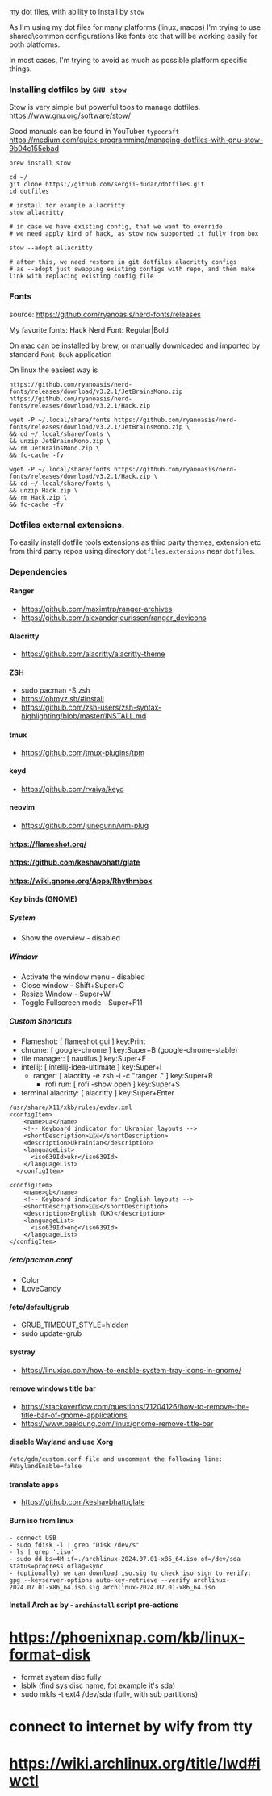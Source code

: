 my dot files, with ability to install by `stow`

As I'm using my dot files for many platforms (linux, macos)
I'm trying to use shared\common configurations like fonts etc
that will be working easily for both platforms.

In most cases, I'm trying to avoid as much as possible platform specific things.

### Installing dotfiles by `GNU stow`
Stow is very simple but powerful toos to manage dotfiles.
https://www.gnu.org/software/stow/

Good manuals can be found in YouTuber `typecraft`
https://medium.com/quick-programming/managing-dotfiles-with-gnu-stow-9b04c155ebad

```
brew install stow

cd ~/
git clone https://github.com/sergii-dudar/dotfiles.git
cd dotfiles

# install for example allacritty
stow allacritty

# in case we have existing config, that we want to override
# we need apply kind of hack, as stow now supported it fully from box

stow --adopt allacritty

# after this, we need restore in git dotfiles alacritty configs
# as --adopt just swapping existing configs with repo, and them make link with replacing existing config file 

```

### Fonts
source: https://github.com/ryanoasis/nerd-fonts/releases

My favorite fonts: Hack Nerd Font: Regular|Bold

On mac can be installed by brew, or manually downloaded and imported by standard `Font Book` application

On linux the easiest way is
```
https://github.com/ryanoasis/nerd-fonts/releases/download/v3.2.1/JetBrainsMono.zip
https://github.com/ryanoasis/nerd-fonts/releases/download/v3.2.1/Hack.zip

wget -P ~/.local/share/fonts https://github.com/ryanoasis/nerd-fonts/releases/download/v3.2.1/JetBrainsMono.zip \
&& cd ~/.local/share/fonts \
&& unzip JetBrainsMono.zip \
&& rm JetBrainsMono.zip \
&& fc-cache -fv

wget -P ~/.local/share/fonts https://github.com/ryanoasis/nerd-fonts/releases/download/v3.2.1/Hack.zip \
&& cd ~/.local/share/fonts \
&& unzip Hack.zip \
&& rm Hack.zip \
&& fc-cache -fv
```

### Dotfiles external extensions.
To easily install dotfile tools extensions as third party themes, extension etc
from third party repos using directory `dotfiles.extensions` near `dotfiles`.

### Dependencies
#### Ranger
 - https://github.com/maximtrp/ranger-archives
 - https://github.com/alexanderjeurissen/ranger_devicons

#### Alacritty
- https://github.com/alacritty/alacritty-theme

#### ZSH
- sudo pacman -S zsh
- https://ohmyz.sh/#install
- https://github.com/zsh-users/zsh-syntax-highlighting/blob/master/INSTALL.md

#### tmux
- https://github.com/tmux-plugins/tpm

#### keyd
- https://github.com/rvaiya/keyd

#### neovim
- https://github.com/junegunn/vim-plug

#### https://flameshot.org/
#### https://github.com/keshavbhatt/glate
#### https://wiki.gnome.org/Apps/Rhythmbox

#### Key binds (GNOME)
##### System
 - Show the overview - disabled

##### Window
 - Activate the window menu - disabled
 - Close window - Shift+Super+C
 - Resize Window - Super+W
 - Toggle Fullscreen mode - Super+F11

##### Custom Shortcuts
 - Flameshot:           [ flameshot gui ]  key:Print
 - chrome:              [ google-chrome ]  key:Super+B (google-chrome-stable)
 - file manager:        [ nautilus ]  key:Super+F
 - intellij:            [ intellij-idea-ultimate ]  key:Super+I
   - ranger:            [ alacritty -e zsh -i -c "ranger ." ]  key:Super+R
     - rofi run:        [ rofi -show open ]  key:Super+S
 - terminal alacritty:  [ alacritty ]  key:Super+Enter

````
/usr/share/X11/xkb/rules/evdev.xml
<configItem>
    <name>ua</name>
    <!-- Keyboard indicator for Ukranian layouts -->
    <shortDescription>🇺🇦</shortDescription>
    <description>Ukrainian</description>
    <languageList>
      <iso639Id>ukr</iso639Id>
    </languageList>
  </configItem>

<configItem>
    <name>gb</name>
    <!-- Keyboard indicator for English layouts -->
    <shortDescription>🇺🇸</shortDescription>
    <description>English (UK)</description>
    <languageList>
      <iso639Id>eng</iso639Id>
    </languageList>
</configItem>
````

##### /etc/pacman.conf
- Color
- ILoveCandy

#### /etc/default/grub
- GRUB_TIMEOUT_STYLE=hidden
- sudo update-grub

#### systray
- https://linuxiac.com/how-to-enable-system-tray-icons-in-gnome/

#### remove windows title bar
- https://stackoverflow.com/questions/71204126/how-to-remove-the-title-bar-of-gnome-applications
- https://www.baeldung.com/linux/gnome-remove-title-bar

#### disable Wayland and use Xorg
````
/etc/gdm/custom.conf file and uncomment the following line:
#WaylandEnable=false
````

#### translate apps
- https://github.com/keshavbhatt/glate

#### Burn iso from linux
````
- connect USB
- sudo fdisk -l | grep "Disk /dev/s"
- ls | grep '.iso'
- sudo dd bs=4M if=./archlinux-2024.07.01-x86_64.iso of=/dev/sda status=progress oflag=sync
- (optionally) we can download iso.sig to check iso sign to verify: gpg --keyserver-options auto-key-retrieve --verify archlinux-2024.07.01-x86_64.iso.sig archlinux-2024.07.01-x86_64.iso
````

#### Install Arch as by - `archinstall` script pre-actions
# https://phoenixnap.com/kb/linux-format-disk
- format system disc fully
- lsblk (find sys disc name, fot example it's sda)
- sudo mkfs -t ext4 /dev/sda (fully, with sub partitions)

# connect to internet by wify from tty
# https://wiki.archlinux.org/title/Iwd#iwctl